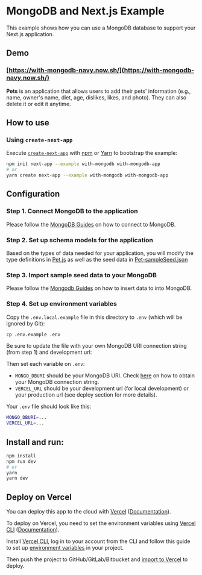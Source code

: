 # MongoDB and Next.js Example

This example shows how you can use a MongoDB database to support your Next.js application.

## Demo

### [https://with-mongodb-navy.now.sh/](https://with-mongodb-navy.now.sh/)

**Pets** is an application that allows users to add their pets' information (e.g., name, owner's name, diet, age, dislikes, likes, and photo). They can also delete it or edit it anytime.

## How to use

### Using `create-next-app`

Execute [`create-next-app`](https://github.com/zeit/next.js/tree/canary/packages/with-mongodb-app) with [npm](https://docs.npmjs.com/cli/init) or [Yarn](https://yarnpkg.com/lang/en/docs/cli/create/) to bootstrap the example:

```bash
npm init next-app --example with-mongodb with-mongodb-app
# or
yarn create next-app --example with-mongodb with-mongodb-app
```

## Configuration

### Step 1. Connect MongoDB to the application

Please follow the [MongoDB Guides](https://docs.mongodb.com/guides/server/drivers/) on how to connect to MongoDB.

### Step 2. Set up schema models for the application

Based on the types of data needed for your application, you will modify the type definitions in [Pet.js](./models/Pet.js) as well as the seed data in [Pet-sampleSeed.json](./seed/Pet-sampleSeed.json)

### Step 3. Import sample seed data to your MongoDB

Please follow the [Mongodb Guides](https://docs.mongodb.com/guides/server/insert/) on how to insert data to into MongoDB.

### Step 4. Set up environment variables

Copy the `.env.local.example` file in this directory to `.env` (which will be ignored by Git):

```bash
cp .env.example .env
```

Be sure to update the file with your own MongoDB URI connection string (from step 1) and development url:

Then set each variable on `.env`:

- `MONGO_DBURI` should be your MongoDB URI. Check [here](https://docs.mongodb.com/guides/server/drivers/#obtain-your-mongodb-connection-string) on how to obtain your MongoDB connection string.
- `VERCEL_URL` should be your development url (for local development) or your production url (see deploy section for more details).

Your `.env` file should look like this:

```bash
MONGO_DBURI=...
VERCEL_URL=...
```

## Install and run:

```bash
npm install
npm run dev
# or
yarn
yarn dev
```

## Deploy on Vercel

You can deploy this app to the cloud with [Vercel](https://vercel.com/import?filter=next.js&utm_source=github&utm_medium=readme&utm_campaign=next-example) ([Documentation](https://nextjs.org/docs/deployment)).

To deploy on Vercel, you need to set the environment variables using [Vercel CLI](https://vercel.com/download) ([Documentation](https://vercel.com/docs/now-cli#commands/secrets)).

Install [Vercel CLI](https://vercel.com/download), log in to your account from the CLI and follow this guide to set up [environment variables](https://vercel.com/blog/environment-variables-ui) in your project.

Then push the project to GitHub/GitLab/Bitbucket and [import to Vercel](https://vercel.com/import?filter=next.js&utm_source=github&utm_medium=readme&utm_campaign=next-example) to deploy.
